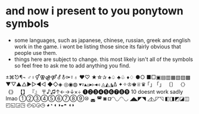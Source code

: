 # and now i present to you ponytown symbols

- some languages, such as japanese, chinese, russian, greek and english work in the game. i wont be listing those since its fairly obvious that people use them.
- things here are subject to change. this most likely isn't all of the symbols so feel free to ask me to add anything you find.

±⌘⎋¶¬
♂♀⚥⚢⚣⚤⚦⚨⚩☿♁
♥︎♡
★☆✰
♠︎♤
♣︎♧
♦︎♢
●○
■□▣▤▥▦▧▨▩
▼▽▲△►▻◄◅
◆◇◈
◎◉◍
▾▿▴▵▸▹◂◃
◬◭◮Δ
✦✧♔♚♕♛
｢｣ 「」 〔〕 〈〉 《》 【】 『』 
〒♪♫↑←→↓×÷
❶❷❸❹❺❻❼❽❾
10 doesnt work sadly lmao
①②③④⑤⑥⑦⑧⑨⑩
◛ ◚ ◙ ◘◜◝◟◞◠◡
◢◣◤◥
◿◺◸◹
◧◨◩◪◫
◰◱◲◳
◴◵◶◷
◕◔
◐◑◒◓
◖◗
